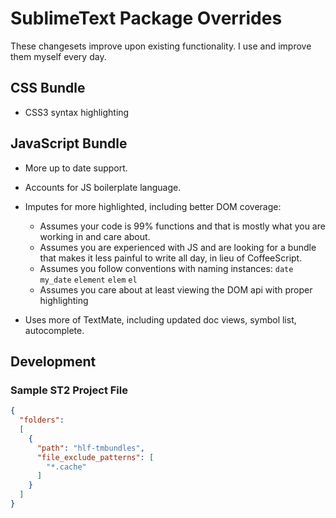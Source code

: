 # SublimeText Package Overrides

These changesets improve upon existing functionality. I use and improve them myself every
day. 

## CSS Bundle

- CSS3 syntax highlighting

## JavaScript Bundle

- More up to date support.

- Accounts for JS boilerplate language.

- Imputes for more highlighted, including better DOM coverage:
  - Assumes your code is 99% functions and that is mostly what you are working in and care about.
  - Assumes you are experienced with JS and are looking for a bundle that makes it less painful to write all day, in lieu of CoffeeScript.
  - Assumes you follow conventions with naming instances: `date` `my_date` `element` `elem` `el`
  - Assumes you care about at least viewing the DOM api with proper highlighting

- Uses more of TextMate, including updated doc views, symbol list, autocomplete.

## Development

### Sample ST2 Project File

```json
{
  "folders":
  [
    {
      "path": "hlf-tmbundles",
      "file_exclude_patterns": [
        "*.cache"
      ]
    }
  ]
}
```
